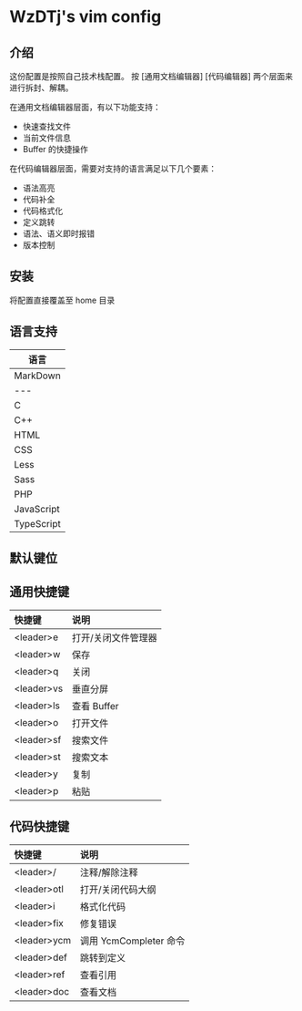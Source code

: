 # WzDTj's vim config

## 介绍

这份配置是按照自己技术栈配置。
按 [通用文档编辑器] [代码编辑器] 两个层面来进行拆封、解耦。

在通用文档编辑器层面，有以下功能支持：

- 快速查找文件
- 当前文件信息
- Buffer 的快捷操作

在代码编辑器层面，需要对支持的语言满足以下几个要素：

- 语法高亮
- 代码补全
- 代码格式化
- 定义跳转
- 语法、语义即时报错
- 版本控制

## 安装

将配置直接覆盖至 home 目录

## 语言支持

| 语言 |
| --- |
| MarkDown |
| --- |
| C |
| C++ |
| HTML |
| CSS |
| Less |
| Sass |
| PHP |
| JavaScript |
| TypeScript |

## 默认键位

通用快捷键
---

| 快捷键 | 说明 |
|:---|:---|
| \<leader\>e | 打开/关闭文件管理器 |
| \<leader\>w | 保存 |
| \<leader\>q | 关闭 |
| \<leader\>vs | 垂直分屏 |
| \<leader\>ls | 查看 Buffer |
| \<leader\>o | 打开文件 |
| \<leader\>sf | 搜索文件 |
| \<leader\>st | 搜索文本 |
| \<leader\>y | 复制 |
| \<leader\>p | 粘贴 |

代码快捷键
---

| 快捷键 | 说明 |
|:---|:---|
| \<leader\>/ | 注释/解除注释 |
| \<leader\>otl | 打开/关闭代码大纲 |
| \<leader\>i | 格式化代码 |
| \<leader\>fix | 修复错误 |
| \<leader\>ycm | 调用 YcmCompleter 命令 |
| \<leader\>def | 跳转到定义 |
| \<leader\>ref | 查看引用 |
| \<leader\>doc | 查看文档 |

